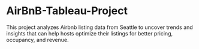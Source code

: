 # AirBnB-Tableau-Project
This project analyzes Airbnb listing data from Seattle to uncover trends and insights that can help hosts optimize their listings for better pricing, occupancy, and revenue.
